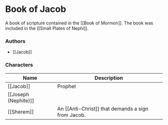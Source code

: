 # Book of Jacob
A book of scripture contained in the [[Book of Mormon]].  The book was included in the [[Small Plates of Nephi]].

### Authors
- [[Jacob]]

### Characters
| Name | Description |
|---|---|
| [[Jacob]] | Prophet |
| [[Joseph (Nephite)]] | |
| [[Sherem]] | An [[Anti-Christ]] that demands a sign from Jacob.|


